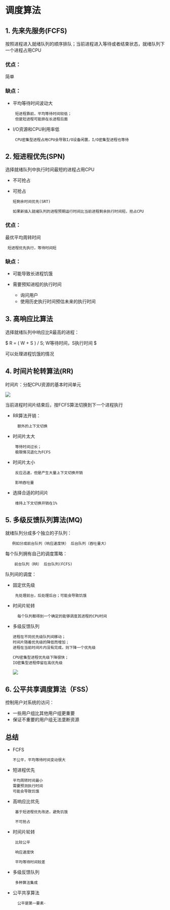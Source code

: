 # 调度算法

## 1. 先来先服务(FCFS)

按照进程进入就绪队列的顺序排队；当前进程进入等待或者结束状态，就绪队列下一个进程占用CPU

### 优点：

简单

### 缺点：

- 平均等待时间波动大
  
       短进程靠前，平均等待时间较低；
       但是短进程可能排在长进程后面

- I/O资源和CPU利用率低

       CPU密集型进程占用CPU会导致I/O设备闲置，I/O密集型进程也等待


## 2. 短进程优先(SPN)

选择就绪队列中执行时间最短的进程占用CPU

- 不可抢占

- 可抢占

      短剩余时间优先(SRT)
   
      如果新插入就绪队列的进程预期运行时间比当前进程剩余执行时间短，抢占CPU

### 优点：

最优平均周转时间

     短进程优先执行，等待时间短

### 缺点：

- 可能导致长进程饥饿

- 需要预知进程的执行时间

     - 询问用户
     - 使用历史执行时间预估未来的执行时间


## 3. 高响应比算法

选择就绪队列中响应比R最高的进程：

$
R = ( W + S ) / S; W等待时间，S执行时间
$

可以处理进程饥饿的情况


## 4. 时间片轮转算法(RR)

时间片：分配CPU资源的基本时间单元

![](https://gitee.com/existorlive/exist-or-live-pic/raw/master/%E6%88%AA%E5%B1%8F2020-09-29%20%E4%B8%8B%E5%8D%884.46.27.png)

当前进程时间片结束后，按FCFS算法切换到下一个进程执行

- RR算法开销：
    
        额外的上下文切换

- 时间片太大
  
       等待时间过长； 
       极限情况退化为FCFS

- 时间片太小

       反应迅速，但是产生大量上下文切换开销

       影响吞吐量

- 选择合适的时间片

       维持上下文切换开销在1%

## 5. 多级反馈队列算法(MQ)

就绪队列分成多个独立的子队列：

       例如分成前台队列（响应速度快） 后台队列（吞吐量大）

每个队列拥有自己的调度策略：

        前台队列（RR） 后台队列(FCFS)

队列间的调度：
  
- 固定优先级
      
       先处理前台，后处理后台；可能会导致饥饿

- 时间片轮转
    
        每个队列都得到一个确定的能够调度其进程的CPU时间

- 多级反馈队列

      进程在不同优先级队列间移动；
      时间片随着优先级的降低而增加；
      进程在当前时间片内没有完成，则下降一个优先级

      CPU密集型进程优先级下降很快；
      IO密集型进程停留在高优先级

  ![](https://gitee.com/existorlive/exist-or-live-pic/raw/master/%E6%88%AA%E5%B1%8F2020-09-29%20%E4%B8%8B%E5%8D%885.05.26.png)




## 6. 公平共享调度算法（FSS）

控制用户对系统的访问：

- 一些用户组比其他用户组更重要
- 保证不重要的用户组无法垄断资源

## 总结

- FCFS
  
      不公平，平均等待时间变动很大

- 短进程优先

      平均周转时间最小
      需要预测执行时间
      可能会导致饥饿

- 高响应比优先

       基于短进程优先改进，避免饥饿

       不可抢占

- 时间片轮转

       比较公平

       响应速度快

       平均等待时间较差

- 多级反馈队列

       多种算法集成

- 公平共享算法

        公平是第一要素·